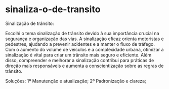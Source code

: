 # sinaliza-o-de-transito

Sinalização de trânsito:

Escolhi o tema sinalização de trânsito devido à sua importância crucial na segurança e organização das vias. A sinalização eficaz orienta motoristas e pedestres, ajudando a prevenir acidentes e a manter o fluxo de tráfego. Com o aumento do volume de veículos e a complexidade urbana, otimizar a sinalização é vital para criar um trânsito mais seguro e eficiente. Além disso, compreender e melhorar a sinalização contribui para práticas de direção mais responsáveis e aumenta a conscientização sobre as regras de trânsito.

Soluções: 1º Manutenção e atualização; 2º Padronização e clareza;
